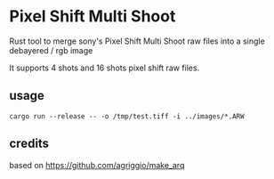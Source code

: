 # Pixel Shift Multi Shoot

Rust tool to merge sony's Pixel Shift Multi Shoot raw files into a single debayered / rgb image

It supports 4 shots and 16 shots pixel shift raw files.

## usage

```
cargo run --release -- -o /tmp/test.tiff -i ../images/*.ARW
```

## credits

based on https://github.com/agriggio/make_arq
